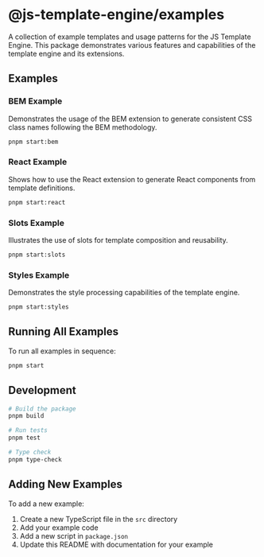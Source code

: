 # @js-template-engine/examples

A collection of example templates and usage patterns for the JS Template Engine. This package demonstrates various features and capabilities of the template engine and its extensions.

## Examples

### BEM Example
Demonstrates the usage of the BEM extension to generate consistent CSS class names following the BEM methodology.

```bash
pnpm start:bem
```

### React Example
Shows how to use the React extension to generate React components from template definitions.

```bash
pnpm start:react
```

### Slots Example
Illustrates the use of slots for template composition and reusability.

```bash
pnpm start:slots
```

### Styles Example
Demonstrates the style processing capabilities of the template engine.

```bash
pnpm start:styles
```

## Running All Examples

To run all examples in sequence:

```bash
pnpm start
```

## Development

```bash
# Build the package
pnpm build

# Run tests
pnpm test

# Type check
pnpm type-check
```

## Adding New Examples

To add a new example:

1. Create a new TypeScript file in the `src` directory
2. Add your example code
3. Add a new script in `package.json`
4. Update this README with documentation for your example 